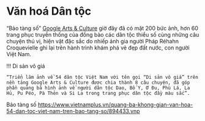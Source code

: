 # Văn hoá Dân tộc

“Bảo tàng số” [Google Arts & Culture](https://artsandculture.google.com/story/GgUB2ScwbuDp8g) giờ đây đã có mặt 200 bức ảnh, hơn 60 trang phục truyền thống của đồng bào các dân tộc thiểu số cùng những câu chuyện thú vị, hiện vật đặc sắc do nhiếp ảnh gia người Pháp Réhahn Croquevielle ghi lại trên hành trình khám phá vẻ đẹp đất nước, con người Việt Nam.

!!! Di sản vô giá

    “Triển lãm ảnh về 54 dân tộc Việt Nam với tên gọi “Di sản vô giá” trên nền tảng Google Arts & Culture được chia thành 8 câu chuyện, đã góp phần quảng bá hình ảnh về người dân tộc Dao, Bố Y, Ơ Đu, Phù Lá, La Hủ, Pu Péo, Pà Thẻn và Si La trong trang phục dân tộc đầy màu sắc”.

Bảo tàng số 
https://www.vietnamplus.vn/quang-ba-khong-gian-van-hoa-54-dan-toc-viet-nam-tren-bao-tang-so/894433.vnp


